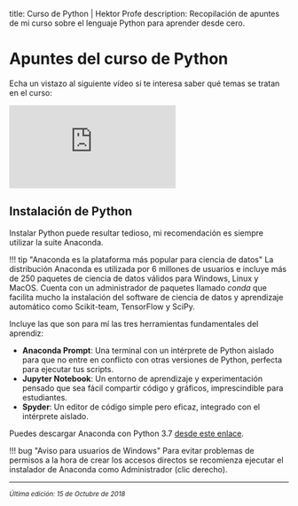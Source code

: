 title: Curso de Python | Hektor Profe
description: Recopilación de apuntes de mi curso sobre el lenguaje Python para aprender desde cero.

<style>
.md-footer-nav__link--prev{ display: none; }
.admonition.note > .superfences-tabs > label:hover, .headerlink{ color: #018dc5 !important; }
.admonition.note{ box-shadow: none; margin: 0; padding: 0; border-left: 0; border-radius: 0; font-size: 105%; }
.admonition.info label{ font-size: 91%; }
.admonition.note > .admonition-title { display: none; }
</style>

# Apuntes del curso de Python

Echa un vistazo al siguiente vídeo si te interesa saber qué temas se tratan en el curso:

<div class='embed-container'><iframe src='https://player.vimeo.com/video/291016745' frameborder='0' webkitAllowFullScreen mozallowfullscreen allowFullScreen></iframe></div>

## Instalación de Python

Instalar Python puede resultar tedioso, mi recomendación es siempre utilizar la suite Anaconda.

!!! tip "Anaconda es la plataforma más popular para ciencia de datos"
    La distribución Anaconda es utilizada por 6 millones de usuarios e incluye más de 250 paquetes de ciencia de datos válidos para Windows, Linux y MacOS. Cuenta con un administrador de paquetes llamado *conda* que facilita mucho la instalación del software de ciencia de datos y aprendizaje automático como Scikit-team, TensorFlow y SciPy.

Incluye las que son para mí las tres herramientas fundamentales del aprendiz:

* **Anaconda Prompt**: Una terminal con un intérprete de Python aislado para que no entre en conflicto con otras versiones de Python, perfecta para ejecutar tus scripts.
* **Jupyter Notebook**: Un entorno de aprendizaje y experimentación pensado que sea fácil compartir código y gráficos, imprescindible para estudiantes.
* **Spyder**: Un editor de código simple pero eficaz, integrado con el intérprete aislado.

Puedes descargar Anaconda con Python 3.7 <u>[desde este enlace](https://www.anaconda.com/download/)</u>. 

!!! bug "Aviso para usuarios de Windows"
    Para evitar problemas de permisos a la hora de crear los accesos directos se recomienza ejecutar el instalador de Anaconda como Administrador (clic derecho).

___
<small class="edited"><i>Última edición: 15 de Octubre de 2018</i></small>